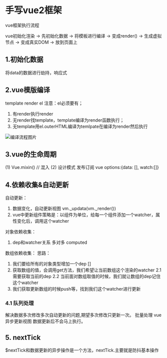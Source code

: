 <!--
 * @Author: zhangchunjie8 zhangchunjie8@jd.com
 * @Date: 2023-08-03 21:26:25
 * @LastEditors: zhangchunjie8 zhangchunjie8@jd.com
 * @LastEditTime: 2023-08-03 21:26:48
-->
# 手写vue2框架
vue框架执行流程

vue初始化渲染 -> 先初始化数据 -> 将模板进行编译 -> 变成render() -> 生成虚拟节点 -> 变成真实DOM -> 放到页面上

## 1.初始化数据
将data的数据进行劫持，响应式

## 2.vue模版编译
template render el 
注意：el必须要有；

1. 有render执行render
2. 无render找template，template编译为render函数执行；
3. 无template用el.outerHTML编译为temlpate在编译为render然后执行

![编译流程图片](https://cdn.jsdelivr.net/gh/chunjie-zhang/common-drawing-bed@dev/xxx/lifecycle.67er4mv42ac0.webp)

## 3.vue的生命周期
(1) Vue.mixin() // 混入
(2) 设计模式 发布订阅 vue options:{data: [], watch:[]}

## 4.依赖收集&自动更新
自动更新：
1. 数据变化，自动更新视图 vm._updata(vm._render())
2. vue中更新组件策略是：以组件为单位，给每一个组件添加一个watcher，属性变化后，调用这个watcher

对象依赖收集：
1. dep和watcher关系 多对多 computed

数组依赖收集：
思路：
1. 我们要给所有的对象类型增加一个dep []
2. 获取数组的值，会调用get方法，我们希望让当前数组这个渲染的watcher
  2.1 需要获取当前的dep
  2.2 当前面对数组取值的时候，我们就让数组的dep记住这个watcher
3. 我们获取更新数组的时候push等，找到我们这个watcher进行更新

### 4.1 队列处理
解决数据多次修改多次自动更新的问题,期望多次修改只更新一次。
批量处理 vue异步更新视图 数据更新后不会马上执行。

## 5. nextTick
$nextTick和数据更新的异步操作是一个方法，nextTick.主要就是防抖基本操作
